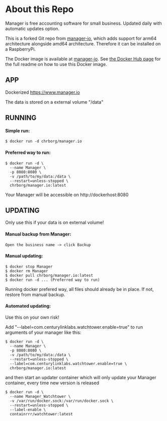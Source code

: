 # About this Repo

Manager is free accounting software for small business. Updated daily with automatic updates option.

This is a forked Git repo from [manager-io](https://github.com/cronet/docker-manager.io), which adds support for arm64 architecture alongside amd64 architecture. Therefore it can be installed on a RaspberryPi.

The Docker image is available at [manager-io](https://hub.docker.com/r/chrborg/manager.io/). See [the Docker Hub page](https://hub.docker.com/r/chrborg/manager.io/) for the full readme on how to use this Docker image.

## APP
Dockerized https://www.manager.io

The data is stored on a external volume "/data"
## RUNNING

#### Simple run:
```
$ docker run -d chrborg/manager.io

```
#### Preferred way to run:
```
$ docker run -d \
  --name Manager \
  -p 8080:8080 \
  -v /path/to/my/data:/data \
  --restart=unless-stopped \
  chrborg/manager.io:latest
```
Your Manager will be accessible on http://dockerhost:8080

## UPDATING
<Warning>Only use this if your data is on external volume!</Warning>
#### Manual backup from Manager:
```
Open the business name -> click Backup
```
#### Manual updating:
```
$ docker stop Manager
$ docker rm Manager
$ docker pull chrborg/manager.io:latest
$ docker run -d ... (Preferred way to run)
```
Running docker prefered way, all files should already be in place. If not, restore from manual backup.
#### Automated updating:
<Warning>Use this on your own risk!</Warning>

Add "--label=com.centurylinklabs.watchtower.enable=true" to run arguments of your manager like this:
```
$ docker run -d \
  --name Manager \
  -p 8080:8080 \
  -v /path/to/my/data:/data \
  --restart=unless-stopped \
  --label=com.centurylinklabs.watchtower.enable=true \
  chrborg/manager.io:latest
```
and then start an updater container which will only update your Manager container, every time new version is released
```
$ docker run -d \
  --name Manager_Watchtower \
  -v /var/run/docker.sock:/var/run/docker.sock \
  --restart=unless-stopped \
  --label-enable \
  containrrr/watchtower:latest
```
